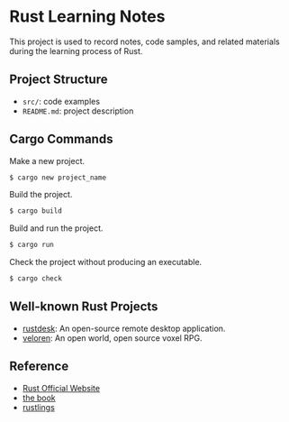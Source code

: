 # Rust Learning Notes

This project is used to record notes, code samples, and related materials during the learning process of Rust.

## Project Structure

- `src/`: code examples
- `README.md`: project description

## Cargo Commands

Make a new project.
```bash
$ cargo new project_name
```

Build the project.
```bash
$ cargo build
```

Build and run the project.
```bash
$ cargo run
```

Check the project without producing an executable.
```bash
$ cargo check
```

## Well-known Rust Projects

- [rustdesk](https://github.com/rustdesk/rustdesk): An open-source remote desktop application.
- [veloren](https://github.com/veloren/veloren): An open world, open source voxel RPG.

## Reference

- [Rust Official Website](https://rust-lang.org/)
- [the book](https://doc.rust-lang.org/book/)
- [rustlings](https://rustlings.rust-lang.org/)
